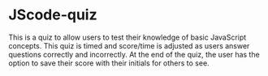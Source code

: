 # JScode-quiz
This is a quiz to allow users to test their knowledge of basic JavaScript concepts. This quiz is timed and score/time is adjusted as users answer questions correctly and incorrectly. At the end of the quiz, the user has the option to save their score with their initials for others to see.
